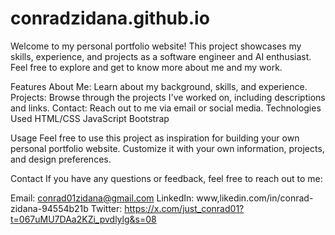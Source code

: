 # conradzidana.github.io
Welcome to my personal portfolio website! This project showcases my skills, experience, and projects as a software engineer and AI enthusiast. Feel free to explore and get to know more about me and my work.

Features
About Me: Learn about my background, skills, and experience.
Projects: Browse through the projects I've worked on, including descriptions and links.
Contact: Reach out to me via email or social media.
Technologies Used
HTML/CSS
JavaScript
Bootstrap

Usage
Feel free to use this project as inspiration for building your own personal portfolio website. Customize it with your own information, projects, and design preferences.

Contact
If you have any questions or feedback, feel free to reach out to me:

Email: conrad01zidana@gmail.com
LinkedIn: www,likedin.com/in/conrad-zidana-94554b21b
Twitter: https://x.com/just_conrad01?t=067uMU7DAa2KZi_pvdlylg&s=08
